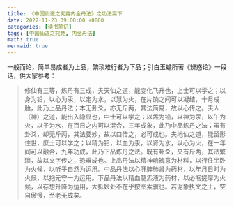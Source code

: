 ```yaml
---
title: 《中国仙道之究竟内金丹法》之功法高下
date: 2022-11-23 09:00:00 +0800
categories: [读书笔记]
tags: [中国仙道之究竟, 内金丹法]
math: true
mermaid: true
---
```



一般而论，简单易成者为上品，繁琐难行者为下品；引白玉蟾所著《辨惑论》一段话，供大家参考：

> 修仙有三等，炼丹有三成，夫天仙之道，能变化飞升也，上士可以学之；以身为铅，以心为汞，以定为水，以慧为火，在片饷之间可以凝结，十月成胎，此乃上品丹法；本无卦爻，亦无斤两，其法简易，故以心传之。夫人（神）之道，能出入隐显也，中士可以学之；以炁为铅，以神为汞，以午为火，以子为水，在百日之内可以混合，三年成象，此乃中品炼丹之法；虽有卦爻，却无斤两，其法要妙，故以口传之，必可成也。夫地仙之道，能留形住世，庶士可以学之；以精为铅，以血为汞，以肾为水，以心为火，在一年间可以融合，九年功成，此乃下品炼丹之法。既有卦爻，又有斤两，其法繁琐，故以文字传之，恐难成也。上品丹法以精神魂魄意为材料，以行住坐卧为火候，以听乎自然为运用。中品丹法以心肝脾肺肾为药材，以年月日时为火候，以抱元守一为运用。下品丹法以精血髓炁液为药材，以必咽搓摩为火候，以存想升降为运用，大抵妙处不在乎按图索骥也。若泥象执文之士，空自傲慢，至老无成矣。